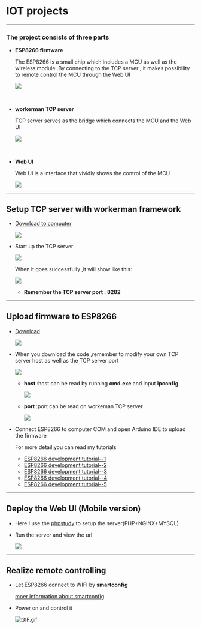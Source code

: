 # IOT projects

---

### The project consists of three parts 

- **ESP8266 firmware**

  The ESP8266 is a small chip which includes a MCU as well as the wireless module .By connecting to the TCP server , it makes possibility to remote control the MCU through the Web UI

  ![](https://steemitimages.com/DQmS8QV97x8MfsfDRd4CzBy9j4uU6QKzxuxPYF7D4XioPZU/%E5%9B%BE%E7%89%87.png)

  ​

- **workerman TCP server**

  TCP server serves as the bridge which connects the MCU and the Web UI

  ![](https://steemitimages.com/DQmQdYvbAjAUcC2Swd9ivb6ZxwwbCLsDCqEjZUHgpVgiqeN/%E5%9B%BE%E7%89%87.png)

  ​

- **Web UI**

  Web UI is a interface that vividly shows the control of the MCU

  ![](https://steemitimages.com/DQmUuWV5ysij3kkrW6RuRbZiZ5ugPusJbkgbgVd2MmTb3Dr/%E5%9B%BE%E7%89%87.png)

---

## Setup TCP server with workerman framework

- [Download to computer](https://github.com/Cha0s0000/IOT/tree/master/TCP%20server)

  ![](https://steemitimages.com/DQmVoWWGvuw8dmFo8XHnNYcrhjMymjTxFcnqshjPhPYt1hd/%E5%9B%BE%E7%89%87.png)

- Start up the TCP server

  ![](https://steemitimages.com/DQmZ621ByvQB9fpd1iydNBfDF3jzuYRy5b3EKsDrJ7MbR3m/%E5%9B%BE%E7%89%87.png)

  When it goes successfully ,it will show like this:

  ![](https://steemitimages.com/DQmQdYvbAjAUcC2Swd9ivb6ZxwwbCLsDCqEjZUHgpVgiqeN/%E5%9B%BE%E7%89%87.png)

  - **Remember the TCP server port : 8282**

---

## Upload firmware to ESP8266

- [Download](https://github.com/Cha0s0000/IOT/tree/master/ESP8266%20firmware) 

  ![](https://steemitimages.com/DQmUe2vWe5dXKYEb3VpqzC21j6QpAc2LazuoRCBBrPDzBA9/%E5%9B%BE%E7%89%87.png)



- When you download the code ,remember to modify your own TCP server host as well as the TCP server port

  ![](https://steemitimages.com/DQmQis5mffCtMpRkKg5Q3rcR2fTjLuXqWhKXADipWDkdH6b/%E5%9B%BE%E7%89%87.png)

  - **host** :host can be read by running **cmd.exe**  and input **ipconfig**

    ![](https://steemitimages.com/DQmdRNTfmbmnfPk3r3xYaZ9xzbs6EFCQSogz7PENs1df2Re/%E5%9B%BE%E7%89%87.png)

  - **port** :port can be read on workeman TCP server

    ![](https://steemitimages.com/DQmRcDoW5AJk74PR9KtUfJF26vBG9BniiGVcrpGhyvSfJuL/%E5%9B%BE%E7%89%87.png)



- Connect ESP8266 to computer COM and open Arduino IDE to upload the firmware

  For more detail,you can read my tutorials

  - [ESP8266 development tutorial--1](https://steemit.com/utopian-io/@cha0s0000/wifi-diy-wifi-or)
  - [ESP8266 development tutorial--2](https://steemit.com/utopian-io/@cha0s0000/esp8266-tutorials-http)
  - [ESP8266 development tutorial--3](https://steemit.com/utopian-io/@cha0s0000/esp8266-tutorials-web)
  - [ESP8266 development tutorial--4](https://steemit.com/utopian-io/@cha0s0000/esp8266-tutorials-esp8266)
  - [ESP8266 development tutorial--5](https://steemit.com/utopian-io/@cha0s0000/esp8266-tutorials-wifi)

---

## Deploy the Web UI  (Mobile version)

- Here I use the [phpstudy](http://www.phpstudy.net/) to setup the server(PHP+NGINX+MYSQL)

- Run the server and view the url

  ![](https://steemitimages.com/DQmNRqZfqcGKCRMiHqSge1gVDxoA955cDFDLEXBb8PLxLA7/%E5%9B%BE%E7%89%87.png)

---

## Realize remote controlling

- Let ESP8266 connect to WIFI by **smartconfig**

  [moer information about smartconfig](https://steemit.com/utopian-io/@cha0s0000/esp8266-tutorials-esp8266)

- Power on and control it

  ![GIF.gif](https://steemitimages.com/DQmYaPRYHNLxAKbQ4egJp7AieSAii3HZiqG1E8GoK51VPV2/GIF.gif)